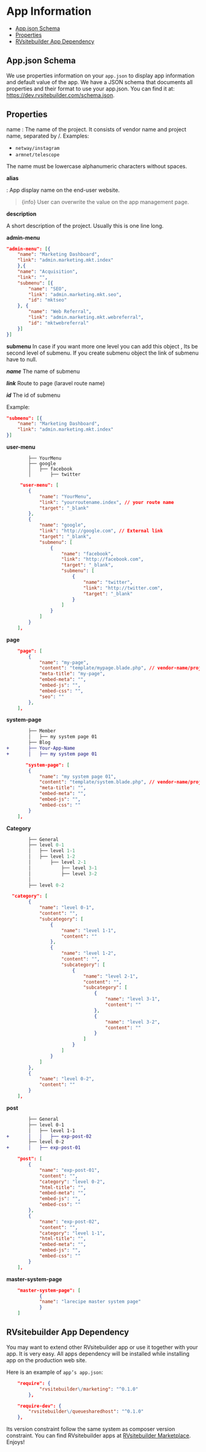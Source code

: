 # App Information

-   [App.json Schema](#appjson-schema)
-   [Properties](#properties)
-   [RVsitebuilder App Dependency](#rvsitebuilder-app-dependency)

## App.json Schema

We use properties information on your `app.json` to display app information and default value of the app. We have a JSON schema that documents all properties and their format to use your app.json. You can find it at: https://dev.rvsitebuilder.com/schema.json.

<!-- TODO: @Settavut create the full list of schema.json above and make above URL accessible. And explain it below similar to https://getcomposer.org/doc/04-schema.md -->

## Properties

name
: The name of the project. It consists of vendor name and project name, separated by /. Examples:

-   `netway/instagram`
-   `armnet/telescope`

The name must be lowercase alphanumeric characters without spaces.

**alias**

: App display name on the end-user website.

> {info} User can overwrite the value on the app management page.

**description**

A short description of the project. Usually this is one line long.

**admin-menu**

```json
"admin-menu": [{
    "name": "Marketing Dashboard",
    "link": "admin.marketing.mkt.index"
    },{
    "name": "Acquisition",
    "link": "",
    "submenu": [{
        "name": "SEO",
        "link": "admin.marketing.mkt.seo",
        "id": "mktseo"
    }, {
        "name": "Web Referral",
        "link": "admin.marketing.mkt.webreferral",
        "id": "mktwebreferral"
    }]
}]
```

**submenu**
In case if you want more one level you can add this object , Its be second level of submenu. If you create submenu object the link of submenu have to null.

**_name_**
The name of submenu

**_link_**
Route to page (laravel route name)

**_id_**
The id of submenu

Example:

```json
"submenu": [{
    "name": "Marketing Dashboard",
    "link": "admin.marketing.mkt.index"
}]
```

**user-menu**

```text
        ├── YourMenu
        ├── google
        │   ├── facebook
        │       ├── twitter
```

```json
     "user-menu": [
        {
            "name": "YourMenu",
            "link": "yourroutename.index", // your route name
            "target": "_blank"
        },
        {
            "name": "google",
            "link": "http://google.com", // External link
            "target": "_blank",
            "submenu": [
                {
                    "name": "facebook",
                    "link": "http://facebook.com",
                    "target": "_blank",
                    "submenu": [
                        {
                            "name": "twitter",
                            "link": "http://twitter.com",
                            "target": "_blank"
                        }
                    ]
                }
            ]
        }
    ],
```

**page**

```json
    "page": [
        {
            "name": "my-page",
            "content": "template/mypage.blade.php", // vendor-name/project-name/resources/view/template/mypage.blade.php
            "meta-title": "my-page",
            "embed-meta": "",
            "embed-js": "",
            "embed-css": "",
            "seo": ""
        },
    ],
```

**system-page**

```diff
        ├── Member
        │   ├── my system page 01
        ├── Blog
+       ├── Your-App-Name
+       │   ├── my system page 01

```

```json
       "system-page": [
        {
            "name": "my system page 01",
            "content": "template/system.blade.php", // vendor-name/project-name/resources/view/template/system.blade.php
            "meta-title": "",
            "embed-meta": "",
            "embed-js": "",
            "embed-css": ""
        }
    ],
```

**Category**

```php
        ├── General
        ├── level 0-1
        │   ├── level 1-1
        │   ├── level 1-2
        │       ├── level 2-1
        │           ├── level 3-1
        │           ├── level 3-2
        │
        ├── level 0-2
```

```json
  "category": [
        {
            "name": "level 0-1",
            "content": "",
            "subcategory": [
                {
                    "name": "level 1-1",
                    "content": ""
                },
                {
                    "name": "level 1-2",
                    "content": "",
                    "subcategory": [
                        {
                            "name": "level 2-1",
                            "content": "",
                            "subcategory": [
                                {
                                    "name": "level 3-1",
                                    "content": ""
                                },
                                {
                                    "name": "level 3-2",
                                    "content": ""
                                }
                            ]
                        }
                    ]
                }
            ]
        },
        {
            "name": "level 0-2",
            "content": ""
        }
    ],
```

**post**

```diff
        ├── General
        ├── level 0-1
        │   ├── level 1-1
+       │   │   ├── exp-post-02
        ├── level 0-2
+       │   ├── exp-post-01
```

```json
    "post": [
        {
            "name": "exp-post-01",
            "content": "",
            "category": "level 0-2",
            "html-title": "",
            "embed-meta": "",
            "embed-js": "",
            "embed-css": ""
        },
        {
            "name": "exp-post-02",
            "content": "",
            "category": "level 1-1",
            "html-title": "",
            "embed-meta": "",
            "embed-js": "",
            "embed-css": ""
        }
    ],
```

**master-system-page**

```json
    "master-system-page": [
            {
            "name": "larecipe master system page"
            }
    ]
```

## RVsitebuilder App Dependency

You may want to extend other RVsitebuilder app or use it together with your app. It is very easy. All apps dependency will be installed while installing app on the production web site.

Here is an example of `app’s app.json`:

```json
    "require": {
            "rvsitebuilder\/marketing": "^0.1.0"
        },
```

```json
    "require-dev": {
        "rvsitebuilder\/queuesharedhost": "^0.1.0"
    },
```

Its version constraint follow the same system as composer version constraint. You can find RVsitebuilder apps at [RVsitebuilder Marketplace](https://apps.rvsitebuilder.com). Enjoys!

